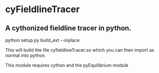 # cyFieldlineTracer
## A cythonized fieldline tracer in python. 

python setup.py build_ext --inplace

This will build the file cyfieldlineTracer.so which you can then import as normal into python. 

This module requires cython and the pyEquilibrium module
